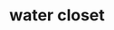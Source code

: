 ---
layout: symbols
title: water closet
emoji: water_closet
permalink: 🚾.html
image: assets/img/3moji/water_closet.png
---